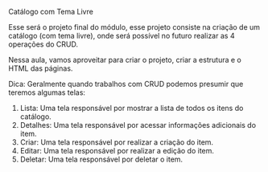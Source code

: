 Catálogo com Tema Livre

Esse será o projeto final do módulo, esse projeto consiste na criação de um catálogo (com tema livre), onde será possível no futuro realizar as 4 operações do CRUD.

Nessa aula, vamos aproveitar para criar o projeto, criar a estrutura e o HTML das páginas.

Dica:
Geralmente quando trabalhos com CRUD podemos presumir que teremos algumas telas: 
1. Lista: Uma tela responsável por mostrar a lista de todos os itens do catálogo.
2. Detalhes: Uma tela responsável por acessar informações adicionais do item.
3. Criar: Uma tela responsável por realizar a criação do item.
4. Editar: Uma tela responsável por realizar a edição do item.
5. Deletar: Uma tela responsável por deletar o item.